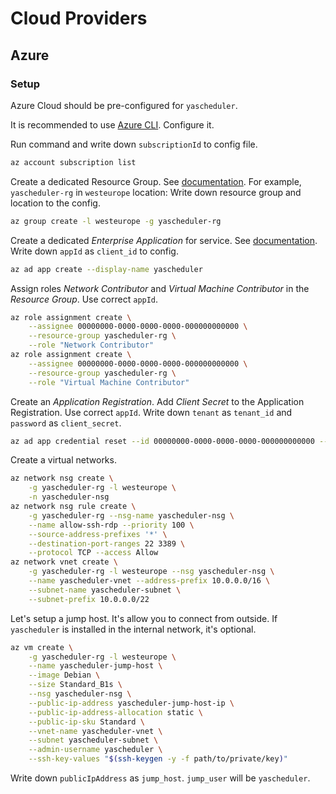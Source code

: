 # Cloud Providers

## Azure

### Setup

Azure Cloud should be pre-configured for `yascheduler`.

It is recommended to use [Azure CLI][az_cli_install]. Configure it.

Run command and write down `subscriptionId` to config file.

```sh
az account subscription list
```

Create a dedicated Resource Group. See [documentation][az_manage_rg].
For example, `yascheduler-rg` in `westeurope` location:
Write down resource group and location to the config.

```bash
az group create -l westeurope -g yascheduler-rg
```

Create a dedicated _Enterprise Application_ for service.
See [documentation][az_app_create].
Write down `appId` as `client_id` to config.

```bash
az ad app create --display-name yascheduler
```

Assign roles _Network Contributor_ and _Virtual Machine Contributor_
in the _Resource Group_. Use correct `appId`.

```bash
az role assignment create \
    --assignee 00000000-0000-0000-0000-000000000000 \
    --resource-group yascheduler-rg \
    --role "Network Contributor"
az role assignment create \
    --assignee 00000000-0000-0000-0000-000000000000 \
    --resource-group yascheduler-rg \
    --role "Virtual Machine Contributor"
```

Create an _Application Registration_.
Add _Client Secret_ to the Application Registration. Use correct `appId`.
Write down `tenant` as `tenant_id` and `password` as `client_secret`.

```bash
az ad app credential reset --id 00000000-0000-0000-0000-000000000000 --append
```

Create a virtual networks.

```bash
az network nsg create \
    -g yascheduler-rg -l westeurope \
    -n yascheduler-nsg
az network nsg rule create \
    -g yascheduler-rg --nsg-name yascheduler-nsg \
    --name allow-ssh-rdp --priority 100 \
    --source-address-prefixes '*' \
    --destination-port-ranges 22 3389 \
    --protocol TCP --access Allow
az network vnet create \
    -g yascheduler-rg -l westeurope --nsg yascheduler-nsg \
    --name yascheduler-vnet --address-prefix 10.0.0.0/16 \
    --subnet-name yascheduler-subnet \
    --subnet-prefix 10.0.0.0/22
```

Let's setup a jump host. It's allow you to connect from outside.
If `yascheduler` is installed in the internal network, it's optional.

```bash
az vm create \
    -g yascheduler-rg -l westeurope \
    --name yascheduler-jump-host \
    --image Debian \
    --size Standard_B1s \
    --nsg yascheduler-nsg \
    --public-ip-address yascheduler-jump-host-ip \
    --public-ip-address-allocation static \
    --public-ip-sku Standard \
    --vnet-name yascheduler-vnet \
    --subnet yascheduler-subnet \
    --admin-username yascheduler \
    --ssh-key-values "$(ssh-keygen -y -f path/to/private/key)"
```

Write down `publicIpAddress` as `jump_host`. `jump_user` will be `yascheduler`.

[az_cli_install]: https://docs.microsoft.com/en-us/cli/azure/install-azure-cli
[az_manage_rg]: https://docs.microsoft.com/en-us/cli/azure/manage-azure-groups-azure-cli
[az_app_create]: https://docs.microsoft.com/en-us/cli/azure/ad/app?view=azure-cli-latest#az-ad-app-create
